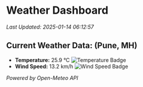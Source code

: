 
# Weather Dashboard

_Last Updated: 2025-01-14 06:12:57_

## Current Weather Data: (Pune, MH)
- **Temperature:** 25.9 °C ![Temperature Badge](https://img.shields.io/badge/Temperature-Medium%20Temp-green)
- **Wind Speed:** 13.2 km/h ![Wind Speed Badge](https://img.shields.io/badge/Wind%20Speed-Low%20Wind-blue)

*Powered by Open-Meteo API*
